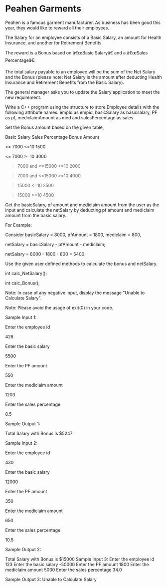 # Peahen Garments

Peahen is a famous garment manufacturer. As business has been good this year, they would like to reward all their employees. 

The Salary for an employee consists of a Basic Salary, an amount for Health Insurance, and another for Retirement Benefits.

The reward is a Bonus based on â€œBasic Salaryâ€ and a â€œSales Percentageâ€.

The total salary payable to an employee will be the sum of the Net Salary and the Bonus (please note: Net Salary is the amount after deducting Health Insurance and Retirement Benefits from the Basic Salary). 

The general manager asks you to update the Salary application to meet the new requirement. 

 Write a C++ program using the structure to store Employee details with the following attribute names:  empId as empid, basicSalary as basicsalary, PF as pf, mediclaimAmount as med and salesPercentage as sales.

Set the Bonus amount based on the given table, 

Basic Salary                         Sales Percentage                    Bonus Amount

<= 7000                                        <=10                                        1500

<= 7000                                        >=10                                        3000

>7000 and <=15000                   <=10                                        2000

>7000 and <=15000                   >=10                                        4000

>15000                                         <=10                                        2500

>15000                                         >=10                                        4500

Get the basicSalary, pf amount and mediclaim amount from the user as the input and calculate the netSalary by deducting pf amount and mediclaim amount from the basic salary.

For Example:

Consider basicSalary = 8000, pfAmount = 1800, mediclaim = 800, 

netSalary = basicSalary  - pfAmount - mediclaim;

netSalary = 8000 - 1800 - 800 = 5400;

Use the given user defined methods to calculate the bonus and netSalary.

int calc_NetSalary();

int calc_Bonus();

Note: In case of any negative input, display the message "Unable to Calculate Salary".

Note: Please avoid the usage of exit(0) in your code.  

Sample Input 1:

Enter the employee id

428

Enter the basic salary

5500

Enter the PF amount

550

Enter the mediclaim amount

1203

Enter the sales percentage

8.5

Sample Output 1:

Total Salary with Bonus is $5247

 

Sample Input 2:

Enter the employee id

430

Enter the basic salary

12000

Enter the PF amount

350

Enter the mediclaim amount

650

Enter the sales percentage

10.5

Sample Output 2:

Total Salary with Bonus is $15000
Sample Input 3:
Enter the employee id
123
Enter the basic salary
-50000
Enter the PF amount
1800
Enter the mediclaim amount
5000
Enter the sales percentage
34.0

Sample Output 3:
Unable to Calculate Salary
